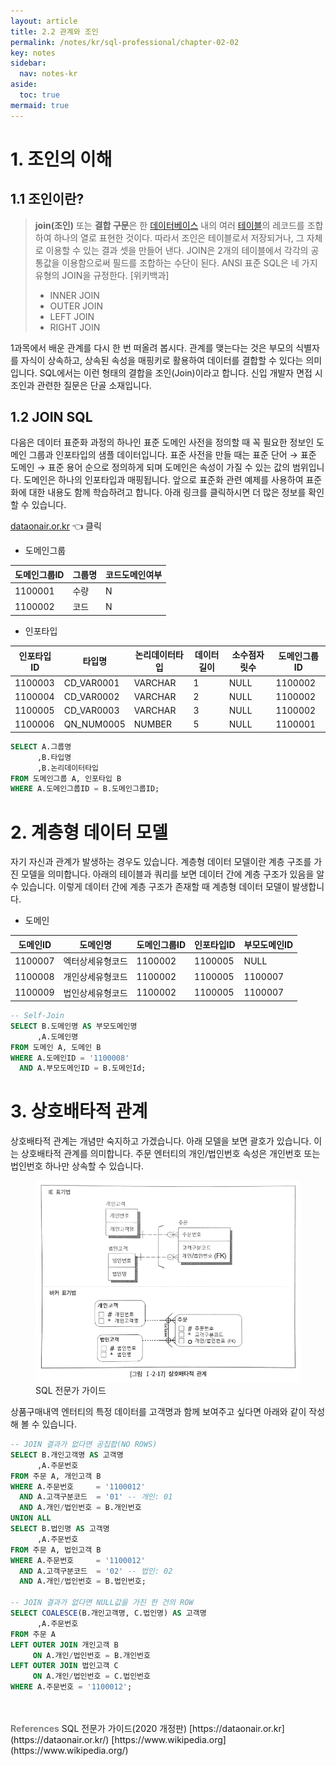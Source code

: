 ```yaml
---
layout: article
title: 2.2 관계와 조인
permalink: /notes/kr/sql-professional/chapter-02-02
key: notes
sidebar:
  nav: notes-kr
aside:
  toc: true
mermaid: true
---
```


# 1. 조인의 이해
## 1.1 조인이란?

> **join(조인)** 또는 **결합 구문**은 한 [데이터베이스](https://ko.m.wikipedia.org/wiki/%EB%8D%B0%EC%9D%B4%ED%84%B0%EB%B2%A0%EC%9D%B4%EC%8A%A4) 내의 여러 [테이블](https://ko.m.wikipedia.org/wiki/%ED%85%8C%EC%9D%B4%EB%B8%94_(%EB%8D%B0%EC%9D%B4%ED%84%B0%EB%B2%A0%EC%9D%B4%EC%8A%A4))의 레코드를 조합하여 하나의 열로 표현한 것이다. 따라서 조인은 테이블로서 저장되거나, 그 자체로 이용할 수 있는 결과 셋을 만들어 낸다. JOIN은 2개의 테이블에서 각각의 공통값을 이용함으로써 필드를 조합하는 수단이 된다. ANSI 표준 SQL은 네 가지 유형의 JOIN을 규정한다. [위키백과]
> 
> - INNER JOIN
> - OUTER JOIN
> - LEFT JOIN
> - RIGHT JOIN

1과목에서 배운 관계를 다시 한 번 떠올려 봅시다. 관계를 맺는다는 것은 부모의 식별자를 자식이 상속하고, 상속된 속성을 매핑키로 활용하여 데이터를 결합할 수 있다는 의미입니다. SQL에서는 이런 형태의 결합을 조인(Join)이라고 합니다. 신입 개발자 면접 시 조인과 관련한 질문은 단골 소재입니다.

## 1.2 JOIN SQL

다음은 데이터 표준화 과정의 하나인 표준 도메인 사전을 정의할 때 꼭 필요한 정보인 도메인 그룹과 인포타입의 샘플 데이터입니다. 표준 사전을 만들 때는  표준 단어 → 표준 도메인 → 표준 용어 순으로 정의하게 되며 도메인은 속성이 가질 수 있는 값의 범위입니다. 도메인은 하나의 인포타입과 매핑됩니다. 앞으로 표준화 관련 예제를 사용하여 표준화에 대한 내용도 함께 학습하려고 합니다. 아래 링크를 클릭하시면 더 많은 정보를 확인할 수 있습니다.

[dataonair.or.kr](https://dataonair.or.kr/) 👈 클릭

- 도메인그룹

| 도메인그룹ID | 그룹명 | 코드도메인여부 |
| ------------ | ------ | -------------- |
| 1100001      | 수량   | N              |
| 1100002      | 코드   | N              |

- 인포타입

| 인포타입ID | 타입명     | 논리데이터타입 | 데이터길이 | 소수점자릿수 | 도메인그룹ID |
| ---------- | ---------- | -------------- | ---------- | ------------ | ------------ |
| 1100003    | CD_VAR0001 | VARCHAR        | 1          | NULL         | 1100002      |
| 1100004    | CD_VAR0002 | VARCHAR        | 2          | NULL         | 1100002      |
| 1100005    | CD_VAR0003 | VARCHAR        | 3          | NULL         | 1100002      |
| 1100006    | QN_NUM0005 | NUMBER         | 5          | NULL         | 1100001      |

```sql
SELECT A.그룹명
      ,B.타입명
      ,B.논리데이터타입
FROM 도메인그룹 A, 인포타입 B
WHERE A.도메인그룹ID = B.도메인그룹ID;
```

# 2. 계층형 데이터 모델

자기 자신과 관계가 발생하는 경우도 있습니다. 계층형 데이터 모델이란 계층 구조를 가진 모델을 의미합니다. 아래의 테이블과 쿼리를 보면 데이터 간에 계층 구조가 있음을 알 수 있습니다. 이렇게 데이터 간에 계층 구조가 존재할 때 계층형 데이터 모델이 발생합니다.

- 도메인

| 도메인ID | 도메인명         | 도메인그룹ID | 인포타입ID | 부모도메인ID |
| -------- | ---------------- | ------------ | ---------- | ------------ |
| 1100007  | 엑터상세유형코드 | 1100002      | 1100005    | NULL         |
| 1100008  | 개인상세유형코드 | 1100002      | 1100005    | 1100007      |
| 1100009  | 법인상세유형코드 | 1100002      | 1100005    | 1100007      |

```sql
-- Self-Join
SELECT B.도메인명 AS 부모도메인명
      ,A.도메인명
FROM 도메인 A, 도메인 B
WHERE A.도메인ID = '1100008'
  AND A.부모도메인ID = B.도메인Id;
```

# 3. 상호배타적 관계

상호배타적 관계는 개념만 숙지하고 가겠습니다. 아래 모델을 보면 괄호가 있습니다. 이는 상호배타적 관계를 의미합니다. 주문 엔터티의 개인/법인번호 속성은 개인번호 또는 법인번호 하나만 상속할 수 있습니다.

<figure>
<img src="/notes/assets/sqlp-mutually-exlusive-relationship.png" width="700px;" alt="상호배타적 관계">
<figcaption>SQL 전문가 가이드</figcaption>
</figure>

상품구매내역 엔터티의 특정 데이터를 고객명과 함께 보여주고 싶다면 아래와 같이 작성해 볼 수 있습니다.

```sql
-- JOIN 결과가 없다면 공집합(NO ROWS)
SELECT B.개인고객명 AS 고객명
      ,A.주문번호
FROM 주문 A, 개인고객 B
WHERE A.주문번호     = '1100012'
  AND A.고객구분코드  = '01' -- 개인: 01
  AND A.개인/법인번호 = B.개인번호
UNION ALL
SELECT B.법인명 AS 고객명
      ,A.주문번호
FROM 주문 A, 법인고객 B
WHERE A.주문번호     = '1100012'
  AND A.고객구분코드  = '02' -- 법인: 02
  AND A.개인/법인번호 = B.법인번호;

-- JOIN 결과가 없다면 NULL값을 가진 한 건의 ROW
SELECT COALESCE(B.개인고객명, C.법인명) AS 고객명
      ,A.주문번호
FROM 주문 A
LEFT OUTER JOIN 개인고객 B
     ON A.개인/법인번호 = B.개인번호
LEFT OUTER JOIN 법인고객 C
     ON A.개인/법인번호 = C.법인번호
WHERE A.주문번호 = '1100012';
```

<br>
<br>
<span style="color: grey; font-weight: 700;">References</span>   
SQL 전문가 가이드(2020 개정판)   
[https://dataonair.or.kr](https://dataonair.or.kr/)   
[https://www.wikipedia.org](https://www.wikipedia.org/)
